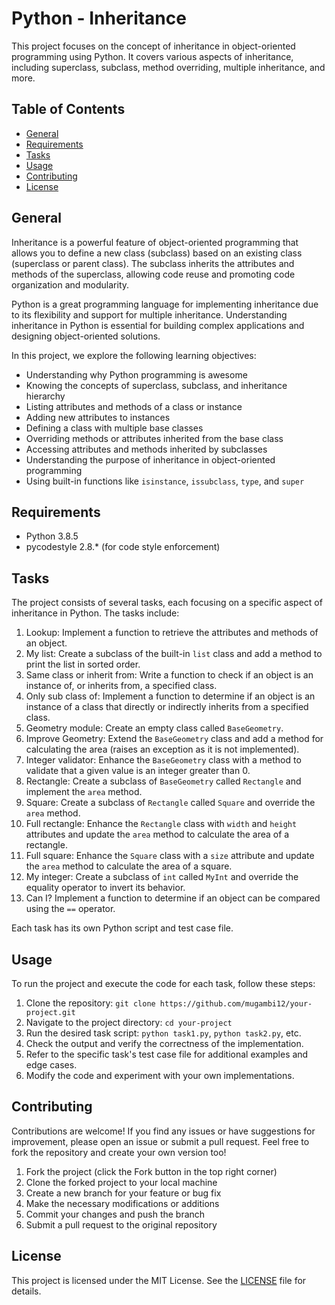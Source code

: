 # Python - Inheritance

This project focuses on the concept of inheritance in object-oriented programming using Python. It covers various aspects of inheritance, including superclass, subclass, method overriding, multiple inheritance, and more.

## Table of Contents
- [General](#general)
- [Requirements](#requirements)
- [Tasks](#tasks)
- [Usage](#usage)
- [Contributing](#contributing)
- [License](#license)

## General
Inheritance is a powerful feature of object-oriented programming that allows you to define a new class (subclass) based on an existing class (superclass or parent class). The subclass inherits the attributes and methods of the superclass, allowing code reuse and promoting code organization and modularity.

Python is a great programming language for implementing inheritance due to its flexibility and support for multiple inheritance. Understanding inheritance in Python is essential for building complex applications and designing object-oriented solutions.

In this project, we explore the following learning objectives:

- Understanding why Python programming is awesome
- Knowing the concepts of superclass, subclass, and inheritance hierarchy
- Listing attributes and methods of a class or instance
- Adding new attributes to instances
- Defining a class with multiple base classes
- Overriding methods or attributes inherited from the base class
- Accessing attributes and methods inherited by subclasses
- Understanding the purpose of inheritance in object-oriented programming
- Using built-in functions like `isinstance`, `issubclass`, `type`, and `super`

## Requirements
- Python 3.8.5
- pycodestyle 2.8.* (for code style enforcement)

## Tasks
The project consists of several tasks, each focusing on a specific aspect of inheritance in Python. The tasks include:

1. Lookup: Implement a function to retrieve the attributes and methods of an object.
2. My list: Create a subclass of the built-in `list` class and add a method to print the list in sorted order.
3. Same class or inherit from: Write a function to check if an object is an instance of, or inherits from, a specified class.
4. Only sub class of: Implement a function to determine if an object is an instance of a class that directly or indirectly inherits from a specified class.
5. Geometry module: Create an empty class called `BaseGeometry`.
6. Improve Geometry: Extend the `BaseGeometry` class and add a method for calculating the area (raises an exception as it is not implemented).
7. Integer validator: Enhance the `BaseGeometry` class with a method to validate that a given value is an integer greater than 0.
8. Rectangle: Create a subclass of `BaseGeometry` called `Rectangle` and implement the `area` method.
9. Square: Create a subclass of `Rectangle` called `Square` and override the `area` method.
10. Full rectangle: Enhance the `Rectangle` class with `width` and `height` attributes and update the `area` method to calculate the area of a rectangle.
11. Full square: Enhance the `Square` class with a `size` attribute and update the `area` method to calculate the area of a square.
12. My integer: Create a subclass of `int` called `MyInt` and override the equality operator to invert its behavior.
13. Can I? Implement a function to determine if an object can be compared using the `==` operator.

Each task has its own Python script and test case file.

## Usage
To run the project and execute the code for each task, follow these steps:

1. Clone the repository: `git clone https://github.com/mugambi12/your-project.git`
2. Navigate to the project directory: `cd your-project`
3. Run the desired task script: `python task1.py`, `python task2.py`, etc.
4. Check the output and verify the correctness of the implementation.
5. Refer to the specific task's test case file for additional examples and edge cases.
6. Modify the code and experiment with your own implementations.

## Contributing
Contributions are welcome! If you find any issues or have suggestions for improvement, please open an issue or submit a pull request. Feel free to fork the repository and create your own version too!

1. Fork the project (click the Fork button in the top right corner)
2. Clone the forked project to your local machine
3. Create a new branch for your feature or bug fix
4. Make the necessary modifications or additions
5. Commit your changes and push the branch
6. Submit a pull request to the original repository

## License
This project is licensed under the MIT License. See the [LICENSE](LICENSE) file for details.
